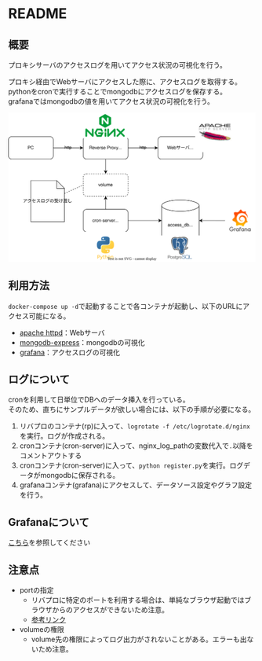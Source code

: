 # README

## 概要

プロキシサーバのアクセスログを用いてアクセス状況の可視化を行う。

プロキシ経由でWebサーバにアクセスした際に、アクセスログを取得する。  
pythonをcronで実行することでmongodbにアクセスログを保存する。  
grafanaではmongodbの値を用いてアクセス状況の可視化を行う。

![composite](resources/composite.drawio.svg)

## 利用方法

`docker-compose up -d`で起動することで各コンテナが起動し、以下のURLにアクセス可能になる。

- [apache httpd](localhost:8080)：Webサーバ
- [mongodb-express](localhost:8081)：mongodbの可視化
- [grafana](localhost:3000)：アクセスログの可視化

## ログについて

cronを利用して日単位でDBへのデータ挿入を行っている。  
そのため、直ちにサンプルデータが欲しい場合には、以下の手順が必要になる。

1. リバプロのコンテナ(rp)に入って、`logrotate -f /etc/logrotate.d/nginx`を実行。ログが作成される。
1. cronコンテナ(cron-server)に入って、nginx_log_pathの変数代入で`.`以降をコメントアウトする
1. cronコンテナ(cron-server)に入って、`python register.py`を実行。ログデータがmongodbに保存される。
1. grafanaコンテナ(grafana)にアクセスして、データソース設定やグラフ設定を行う。

## Grafanaについて

[こちら](grafana-settings.md)を参照してください

## 注意点

- portの指定
  - リバプロに特定のポートを利用する場合は、単純なブラウザ起動ではブラウザからのアクセスができないため注意。
  - [参考リンク](https://www.ipentec.com/document/software-google-chrome-microsoft-edge-error-err-unsafe-port-accessing-on-port-10080)
- volumeの権限
  - volume先の権限によってログ出力がされないことがある。エラーも出ないため注意。
